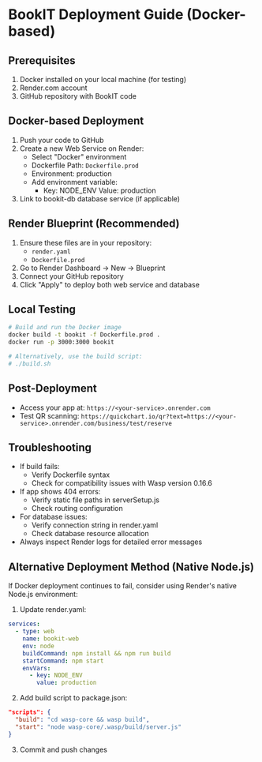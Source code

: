 # BookIT Deployment Guide (Docker-based)

## Prerequisites
1. Docker installed on your local machine (for testing)
2. Render.com account
3. GitHub repository with BookIT code

## Docker-based Deployment
1. Push your code to GitHub
2. Create a new Web Service on Render:
   - Select "Docker" environment
   - Dockerfile Path: `Dockerfile.prod`
   - Environment: production
   - Add environment variable: 
        - Key: NODE_ENV 
          Value: production
3. Link to bookit-db database service (if applicable)

## Render Blueprint (Recommended)
1. Ensure these files are in your repository:
   - `render.yaml`
   - `Dockerfile.prod`
2. Go to Render Dashboard → New → Blueprint
3. Connect your GitHub repository
4. Click "Apply" to deploy both web service and database

## Local Testing
```bash
# Build and run the Docker image
docker build -t bookit -f Dockerfile.prod .
docker run -p 3000:3000 bookit

# Alternatively, use the build script:
# ./build.sh
```

## Post-Deployment
- Access your app at: `https://<your-service>.onrender.com`
- Test QR scanning: `https://quickchart.io/qr?text=https://<your-service>.onrender.com/business/test/reserve`

## Troubleshooting
- If build fails:
  - Verify Dockerfile syntax
  - Check for compatibility issues with Wasp version 0.16.6
- If app shows 404 errors:
  - Verify static file paths in serverSetup.js
  - Check routing configuration
- For database issues:
  - Verify connection string in render.yaml
  - Check database resource allocation
- Always inspect Render logs for detailed error messages

## Alternative Deployment Method (Native Node.js)
If Docker deployment continues to fail, consider using Render's native Node.js environment:

1. Update render.yaml:
```yaml
services:
  - type: web
    name: bookit-web
    env: node
    buildCommand: npm install && npm run build
    startCommand: npm start
    envVars:
      - key: NODE_ENV
        value: production
```

2. Add build script to package.json:
```json
"scripts": {
  "build": "cd wasp-core && wasp build",
  "start": "node wasp-core/.wasp/build/server.js"
}
```

3. Commit and push changes